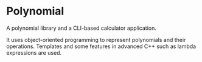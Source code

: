 # Polynomial

A polynomial library and a CLI-based calculator application.

It uses object-oriented programming to represent polynomials and their operations. Templates and some features in advanced C++ such as lambda expressions are used.
